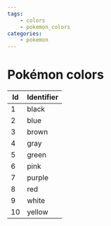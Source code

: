```yaml
---
tags:
    - colors
    - pokemon_colors
categories:
    - pokemon
---
```


# Pokémon colors

| **Id** | **Identifier** |
|--------|----------------|
| 1  | black      |
| 2  | blue       |
| 3  | brown      |
| 4  | gray       |
| 5  | green      |
| 6  | pink       |
| 7  | purple     |
| 8  | red        |
| 9  | white      |
| 10 | yellow     |
